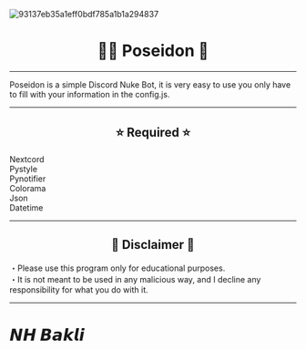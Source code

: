 ![93137eb35a1eff0bdf785a1b1a294837](https://user-images.githubusercontent.com/86504182/194375559-d0cb91b1-a3b9-4f76-afcc-cb3eaaa589d2.png)

 <h1 align="center"> 🧜‍♂ Poseidon 🧜‍</h1>

<hr>

Poseidon is a simple Discord Nuke Bot, it is very easy to use you only have to fill with your information in the config.js.

<hr>

<h2 align="center">⭐ Required ⭐ </h2>

Nextcord <br>
Pystyle <br>
Pynotifier <br>
Colorama <br>
Json <br>
Datetime <br>

<hr>

<h2 align="center">🔴 Disclaimer 🔴</h2>

・Please use this program only for educational purposes. <br>
・It is not meant to be used in any malicious way, and I decline any responsibility for what you do with it.

<hr>

# 𝙉𝙃 𝘽𝙖𝙠𝙡𝙞




